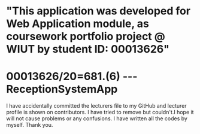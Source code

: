 # "This application was developed for Web Application module, as coursework portfolio project @ WIUT by student ID: 00013626"

# 00013626/20=681.(6) ---ReceptionSystemApp

I have accidentally committed the lecturers file to my GitHub and lecturer profile is shown on contributors. I have tried to remove but couldn't.I hope it will not cause problems or any confusions. I have written all the codes by myself. Thank you.



